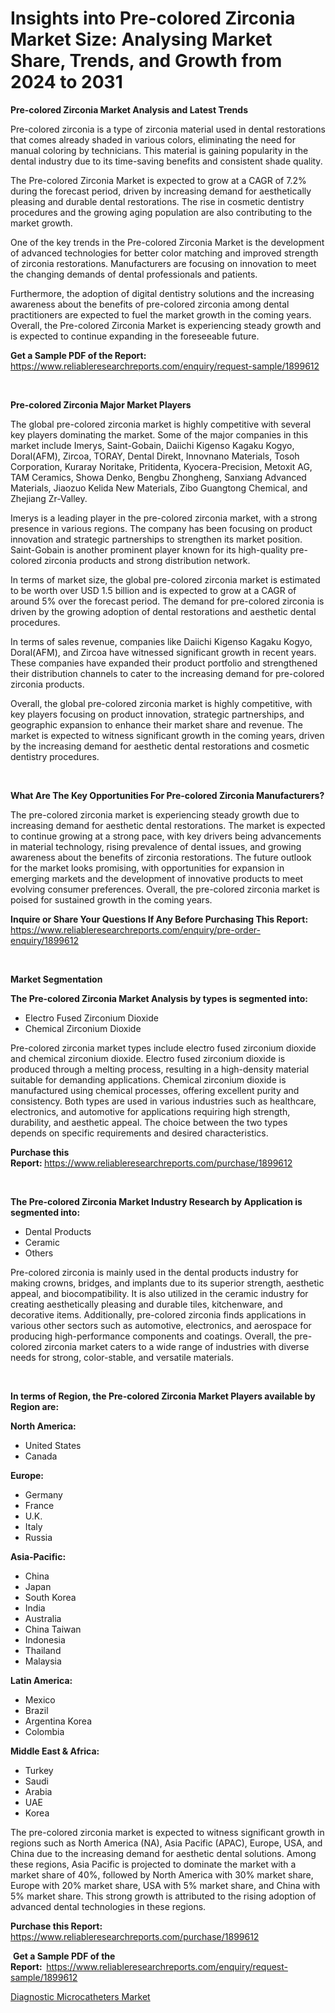 <p><h1>Insights into Pre-colored Zirconia Market Size: Analysing Market Share, Trends, and Growth from 2024 to 2031</h1></p><p><strong>Pre-colored Zirconia Market Analysis and Latest Trends</strong></p>
<p><p>Pre-colored zirconia is a type of zirconia material used in dental restorations that comes already shaded in various colors, eliminating the need for manual coloring by technicians. This material is gaining popularity in the dental industry due to its time-saving benefits and consistent shade quality.</p><p>The Pre-colored Zirconia Market is expected to grow at a CAGR of 7.2% during the forecast period, driven by increasing demand for aesthetically pleasing and durable dental restorations. The rise in cosmetic dentistry procedures and the growing aging population are also contributing to the market growth.</p><p>One of the key trends in the Pre-colored Zirconia Market is the development of advanced technologies for better color matching and improved strength of zirconia restorations. Manufacturers are focusing on innovation to meet the changing demands of dental professionals and patients.</p><p>Furthermore, the adoption of digital dentistry solutions and the increasing awareness about the benefits of pre-colored zirconia among dental practitioners are expected to fuel the market growth in the coming years. Overall, the Pre-colored Zirconia Market is experiencing steady growth and is expected to continue expanding in the foreseeable future.</p></p>
<p><strong>Get a Sample PDF of the Report:&nbsp;</strong> <a href="https://www.reliableresearchreports.com/enquiry/request-sample/1899612">https://www.reliableresearchreports.com/enquiry/request-sample/1899612</a></p>
<p>&nbsp;</p>
<p><strong>Pre-colored Zirconia Major Market Players</strong></p>
<p><p>The global pre-colored zirconia market is highly competitive with several key players dominating the market. Some of the major companies in this market include Imerys, Saint-Gobain, Daiichi Kigenso Kagaku Kogyo, Doral(AFM), Zircoa, TORAY, Dental Direkt, Innovnano Materials, Tosoh Corporation, Kuraray Noritake, Pritidenta, Kyocera-Precision, Metoxit AG, TAM Ceramics, Showa Denko, Bengbu Zhongheng, Sanxiang Advanced Materials, Jiaozuo Kelida New Materials, Zibo Guangtong Chemical, and Zhejiang Zr-Valley.</p><p>Imerys is a leading player in the pre-colored zirconia market, with a strong presence in various regions. The company has been focusing on product innovation and strategic partnerships to strengthen its market position. Saint-Gobain is another prominent player known for its high-quality pre-colored zirconia products and strong distribution network.</p><p>In terms of market size, the global pre-colored zirconia market is estimated to be worth over USD 1.5 billion and is expected to grow at a CAGR of around 5% over the forecast period. The demand for pre-colored zirconia is driven by the growing adoption of dental restorations and aesthetic dental procedures.</p><p>In terms of sales revenue, companies like Daiichi Kigenso Kagaku Kogyo, Doral(AFM), and Zircoa have witnessed significant growth in recent years. These companies have expanded their product portfolio and strengthened their distribution channels to cater to the increasing demand for pre-colored zirconia products. </p><p>Overall, the global pre-colored zirconia market is highly competitive, with key players focusing on product innovation, strategic partnerships, and geographic expansion to enhance their market share and revenue. The market is expected to witness significant growth in the coming years, driven by the increasing demand for aesthetic dental restorations and cosmetic dentistry procedures.</p></p>
<p>&nbsp;</p>
<p><strong>What Are The Key Opportunities For Pre-colored Zirconia Manufacturers?</strong></p>
<p><p>The pre-colored zirconia market is experiencing steady growth due to increasing demand for aesthetic dental restorations. The market is expected to continue growing at a strong pace, with key drivers being advancements in material technology, rising prevalence of dental issues, and growing awareness about the benefits of zirconia restorations. The future outlook for the market looks promising, with opportunities for expansion in emerging markets and the development of innovative products to meet evolving consumer preferences. Overall, the pre-colored zirconia market is poised for sustained growth in the coming years.</p></p>
<p><strong>Inquire or Share Your Questions If Any Before Purchasing This Report:</strong> <a href="https://www.reliableresearchreports.com/enquiry/pre-order-enquiry/1899612">https://www.reliableresearchreports.com/enquiry/pre-order-enquiry/1899612</a></p>
<p>&nbsp;</p>
<p><strong>Market Segmentation</strong></p>
<p><strong>The Pre-colored Zirconia Market Analysis by types is segmented into:</strong></p>
<p><ul><li>Electro Fused Zirconium Dioxide</li><li>Chemical Zirconium Dioxide</li></ul></p>
<p><p>Pre-colored zirconia market types include electro fused zirconium dioxide and chemical zirconium dioxide. Electro fused zirconium dioxide is produced through a melting process, resulting in a high-density material suitable for demanding applications. Chemical zirconium dioxide is manufactured using chemical processes, offering excellent purity and consistency. Both types are used in various industries such as healthcare, electronics, and automotive for applications requiring high strength, durability, and aesthetic appeal. The choice between the two types depends on specific requirements and desired characteristics.</p></p>
<p><strong>Purchase this Report:&nbsp;</strong><a href="https://www.reliableresearchreports.com/purchase/1899612">https://www.reliableresearchreports.com/purchase/1899612</a></p>
<p>&nbsp;</p>
<p><strong>The Pre-colored Zirconia Market Industry Research by Application is segmented into:</strong></p>
<p><ul><li>Dental Products</li><li>Ceramic</li><li>Others</li></ul></p>
<p><p>Pre-colored zirconia is mainly used in the dental products industry for making crowns, bridges, and implants due to its superior strength, aesthetic appeal, and biocompatibility. It is also utilized in the ceramic industry for creating aesthetically pleasing and durable tiles, kitchenware, and decorative items. Additionally, pre-colored zirconia finds applications in various other sectors such as automotive, electronics, and aerospace for producing high-performance components and coatings. Overall, the pre-colored zirconia market caters to a wide range of industries with diverse needs for strong, color-stable, and versatile materials.</p></p>
<p>&nbsp;</p>
<p><strong>In terms of Region, the Pre-colored Zirconia Market Players available by Region are:</strong></p>
<p>
    <p> <strong> North America: </strong>
        <ul>
            <li>United States</li>
            <li>Canada</li>
        </ul>
        </p> 
    <p> <strong> Europe: </strong>
        <ul>
            <li>Germany</li>
            <li>France</li>
            <li>U.K.</li>
            <li>Italy</li>
            <li>Russia</li>
        </ul>
        </p> 
    <p> <strong> Asia-Pacific: </strong>
        <ul>
            <li>China</li>
            <li>Japan</li>
            <li>South Korea</li>
            <li>India</li>
            <li>Australia</li>
            <li>China Taiwan</li>
            <li>Indonesia</li>
            <li>Thailand</li>
            <li>Malaysia</li>
        </ul>
        </p> 
    <p> <strong> Latin America: </strong>
        <ul>
            <li>Mexico</li>
            <li>Brazil</li>
            <li>Argentina Korea</li>
            <li>Colombia</li>
        </ul>
        </p> 
    <p> <strong> Middle East & Africa: </strong>
        <ul>
            <li>Turkey</li>
            <li>Saudi</li>
            <li>Arabia</li>
            <li>UAE</li>
            <li>Korea</li>
        </ul>
    </p>
    </p>
<p><p>The pre-colored zirconia market is expected to witness significant growth in regions such as North America (NA), Asia Pacific (APAC), Europe, USA, and China due to the increasing demand for aesthetic dental solutions. Among these regions, Asia Pacific is projected to dominate the market with a market share of 40%, followed by North America with 30% market share, Europe with 20% market share, USA with 5% market share, and China with 5% market share. This strong growth is attributed to the rising adoption of advanced dental technologies in these regions.</p></p>
<p><strong>Purchase this Report: </strong><a href="https://www.reliableresearchreports.com/purchase/1899612">https://www.reliableresearchreports.com/purchase/1899612</a></p>
<p>&nbsp;<strong>Get a Sample PDF of the Report:&nbsp;&nbsp;</strong><a href="https://www.reliableresearchreports.com/enquiry/request-sample/1899612">https://www.reliableresearchreports.com/enquiry/request-sample/1899612</a></p>
<p><strong></strong></p>
<p><p><a href="https://invited-way-688.notion.site/Diagnostic-Microcatheters-Market-Research-Report-Provides-Critical-Insights-that-can-help-Shape-Busi-495d5b09521f418f80a955f107489065">Diagnostic Microcatheters Market</a></p></p>